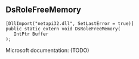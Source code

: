 ## DsRoleFreeMemory

```
[DllImport("netapi32.dll", SetLastError = true)]
public static extern void DsRoleFreeMemory(
   IntPtr Buffer
);
```

Microsoft documentation: (TODO)
